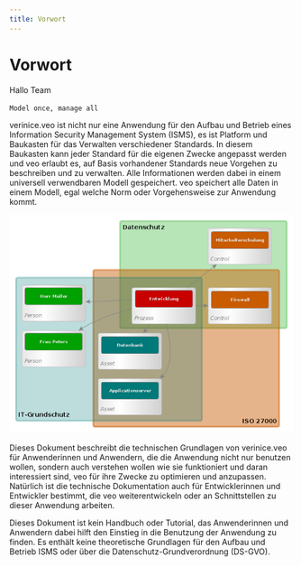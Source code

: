 ```yaml
---
title: Vorwort
---
```


# Vorwort

Hallo Team

`Model once, manage all`

verinice.veo ist nicht nur eine Anwendung für den Aufbau und Betrieb eines Information Security Management System (ISMS), es ist Platform und Baukasten für das Verwalten verschiedener Standards. In diesem Baukasten kann jeder Standard für die eigenen Zwecke angepasst werden und veo erlaubt es, auf Basis vorhandener Standards neue Vorgehen zu beschreiben und zu verwalten. Alle Informationen werden dabei in einem universell verwendbaren Modell gespeichert. veo speichert alle Daten in einem Modell, egal welche Norm oder Vorgehensweise zur Anwendung kommt.

![veo-manage-all](media/veo-domains.png)

Dieses Dokument beschreibt die technischen Grundlagen von verinice.veo für Anwenderinnen und Anwendern, die die Anwendung nicht nur benutzen wollen, sondern auch verstehen wollen wie sie funktioniert und daran interessiert sind, veo für ihre Zwecke zu optimieren und anzupassen. Natürlich ist die technische Dokumentation auch für Entwicklerinnen und Entwickler bestimmt, die veo weiterentwickeln oder an Schnittstellen zu dieser Anwendung arbeiten.

Dieses Dokument ist kein Handbuch oder Tutorial, das Anwenderinnen und Anwendern dabei hilft den Einstieg in die Benutzung der Anwendung zu finden. Es enthält keine theoretische Grundlagen für den Aufbau und Betrieb ISMS oder über die Datenschutz-Grundverordnung (DS-GVO).
